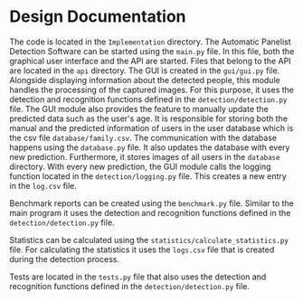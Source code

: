 # Design Documentation

The code is located in the `Implementation` directory. The Automatic Panelist Detection Software can be started using the `main.py` file. In this file, both the graphical user interface
and the API are started. Files that belong to the API are located in the `api` directory. The GUI is created
in the `gui/gui.py` file. Alongside displaying information about the detected people, this module handles the processing of the captured
images. For this purpose, it uses the detection and recognition functions defined in the `detection/detection.py` file.
The GUI module also provides the feature to manually update the predicted data such as the user's age. It is responsible for
storing both the manual and the predicted information of users in the user database which is the csv file `database/family.csv`. 
The communication with the database happens using the `database.py` file. It also updates
the database with every new prediction. Furthermore, it stores images of all users in the `database` directory.
With every new prediction, the GUI module calls the logging function located in the `detection/logging.py` file.
This creates a new entry in the `log.csv` file.

Benchmark reports can be created using the `benchmark.py` file. Similar to the main program it uses the detection and recognition functions defined in the `detection/detection.py` file.

Statistics can be calculated using the `statistics/calculate_statistics.py` file. For calculating the statistics it uses the `logs.csv` file that is created during the detection process.

Tests are located in the `tests.py` file that also uses the detection and recognition functions defined in the `detection/detection.py` file.